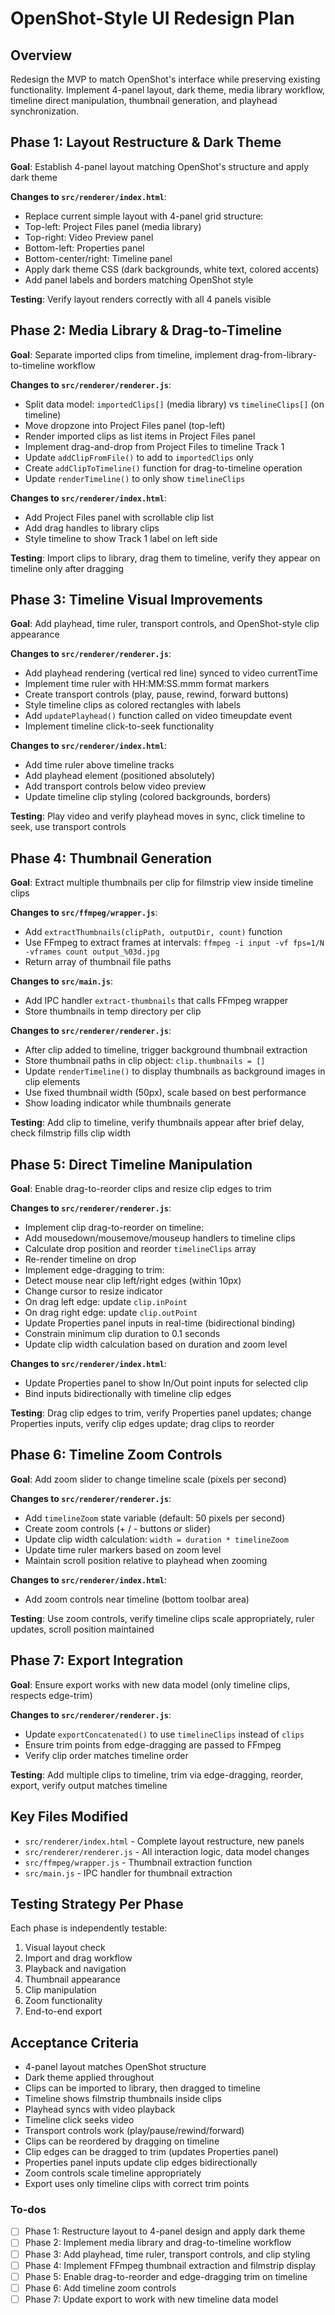 <!-- 159bdb9f-486d-4c40-a90d-d8612384fa08 a0e9942f-3c1c-47db-87a9-05b8cd89e603 -->
# OpenShot-Style UI Redesign Plan

## Overview

Redesign the MVP to match OpenShot's interface while preserving existing functionality. Implement 4-panel layout, dark theme, media library workflow, timeline direct manipulation, thumbnail generation, and playhead synchronization.

## Phase 1: Layout Restructure & Dark Theme

**Goal**: Establish 4-panel layout matching OpenShot's structure and apply dark theme

**Changes to `src/renderer/index.html`**:

- Replace current simple layout with 4-panel grid structure:
- Top-left: Project Files panel (media library)
- Top-right: Video Preview panel
- Bottom-left: Properties panel
- Bottom-center/right: Timeline panel
- Apply dark theme CSS (dark backgrounds, white text, colored accents)
- Add panel labels and borders matching OpenShot style

**Testing**: Verify layout renders correctly with all 4 panels visible

## Phase 2: Media Library & Drag-to-Timeline

**Goal**: Separate imported clips from timeline, implement drag-from-library-to-timeline workflow

**Changes to `src/renderer/renderer.js`**:

- Split data model: `importedClips[]` (media library) vs `timelineClips[]` (on timeline)
- Move dropzone into Project Files panel (top-left)
- Render imported clips as list items in Project Files panel
- Implement drag-and-drop from Project Files to timeline Track 1
- Update `addClipFromFile()` to add to `importedClips` only
- Create `addClipToTimeline()` function for drag-to-timeline operation
- Update `renderTimeline()` to only show `timelineClips`

**Changes to `src/renderer/index.html`**:

- Add Project Files panel with scrollable clip list
- Add drag handles to library clips
- Style timeline to show Track 1 label on left side

**Testing**: Import clips to library, drag them to timeline, verify they appear on timeline only after dragging

## Phase 3: Timeline Visual Improvements

**Goal**: Add playhead, time ruler, transport controls, and OpenShot-style clip appearance

**Changes to `src/renderer/renderer.js`**:

- Add playhead rendering (vertical red line) synced to video currentTime
- Implement time ruler with HH:MM:SS.mmm format markers
- Create transport controls (play, pause, rewind, forward buttons)
- Style timeline clips as colored rectangles with labels
- Add `updatePlayhead()` function called on video timeupdate event
- Implement timeline click-to-seek functionality

**Changes to `src/renderer/index.html`**:

- Add time ruler above timeline tracks
- Add playhead element (positioned absolutely)
- Add transport controls below video preview
- Update timeline clip styling (colored backgrounds, borders)

**Testing**: Play video and verify playhead moves in sync, click timeline to seek, use transport controls

## Phase 4: Thumbnail Generation

**Goal**: Extract multiple thumbnails per clip for filmstrip view inside timeline clips

**Changes to `src/ffmpeg/wrapper.js`**:

- Add `extractThumbnails(clipPath, outputDir, count)` function
- Use FFmpeg to extract frames at intervals: `ffmpeg -i input -vf fps=1/N -vframes count output_%03d.jpg`
- Return array of thumbnail file paths

**Changes to `src/main.js`**:

- Add IPC handler `extract-thumbnails` that calls FFmpeg wrapper
- Store thumbnails in temp directory per clip

**Changes to `src/renderer/renderer.js`**:

- After clip added to timeline, trigger background thumbnail extraction
- Store thumbnail paths in clip object: `clip.thumbnails = []`
- Update `renderTimeline()` to display thumbnails as background images in clip elements
- Use fixed thumbnail width (50px), scale based on best performance
- Show loading indicator while thumbnails generate

**Testing**: Add clip to timeline, verify thumbnails appear after brief delay, check filmstrip fills clip width

## Phase 5: Direct Timeline Manipulation

**Goal**: Enable drag-to-reorder clips and resize clip edges to trim

**Changes to `src/renderer/renderer.js`**:

- Implement clip drag-to-reorder on timeline:
- Add mousedown/mousemove/mouseup handlers to timeline clips
- Calculate drop position and reorder `timelineClips` array
- Re-render timeline on drop
- Implement edge-dragging to trim:
- Detect mouse near clip left/right edges (within 10px)
- Change cursor to resize indicator
- On drag left edge: update `clip.inPoint`
- On drag right edge: update `clip.outPoint`
- Update Properties panel inputs in real-time (bidirectional binding)
- Constrain minimum clip duration to 0.1 seconds
- Update clip width calculation based on duration and zoom level

**Changes to `src/renderer/index.html`**:

- Update Properties panel to show In/Out point inputs for selected clip
- Bind inputs bidirectionally with timeline clip edges

**Testing**: Drag clip edges to trim, verify Properties panel updates; change Properties inputs, verify clip edges update; drag clips to reorder

## Phase 6: Timeline Zoom Controls

**Goal**: Add zoom slider to change timeline scale (pixels per second)

**Changes to `src/renderer/renderer.js`**:

- Add `timelineZoom` state variable (default: 50 pixels per second)
- Create zoom controls (+ / - buttons or slider)
- Update clip width calculation: `width = duration * timelineZoom`
- Update time ruler markers based on zoom level
- Maintain scroll position relative to playhead when zooming

**Changes to `src/renderer/index.html`**:

- Add zoom controls near timeline (bottom toolbar area)

**Testing**: Use zoom controls, verify timeline clips scale appropriately, ruler updates, scroll position maintained

## Phase 7: Export Integration

**Goal**: Ensure export works with new data model (only timeline clips, respects edge-trim)

**Changes to `src/renderer/renderer.js`**:

- Update `exportConcatenated()` to use `timelineClips` instead of `clips`
- Ensure trim points from edge-dragging are passed to FFmpeg
- Verify clip order matches timeline order

**Testing**: Add multiple clips to timeline, trim via edge-dragging, reorder, export, verify output matches timeline

## Key Files Modified

- `src/renderer/index.html` - Complete layout restructure, new panels
- `src/renderer/renderer.js` - All interaction logic, data model changes
- `src/ffmpeg/wrapper.js` - Thumbnail extraction function
- `src/main.js` - IPC handler for thumbnail extraction

## Testing Strategy Per Phase

Each phase is independently testable:

1. Visual layout check
2. Import and drag workflow
3. Playback and navigation
4. Thumbnail appearance
5. Clip manipulation
6. Zoom functionality
7. End-to-end export

## Acceptance Criteria

- 4-panel layout matches OpenShot structure
- Dark theme applied throughout
- Clips can be imported to library, then dragged to timeline
- Timeline shows filmstrip thumbnails inside clips
- Playhead syncs with video playback
- Timeline click seeks video
- Transport controls work (play/pause/rewind/forward)
- Clips can be reordered by dragging on timeline
- Clip edges can be dragged to trim (updates Properties panel)
- Properties panel inputs update clip edges bidirectionally
- Zoom controls scale timeline appropriately
- Export uses only timeline clips with correct trim points

### To-dos

- [ ] Phase 1: Restructure layout to 4-panel design and apply dark theme
- [ ] Phase 2: Implement media library and drag-to-timeline workflow
- [ ] Phase 3: Add playhead, time ruler, transport controls, and clip styling
- [ ] Phase 4: Implement FFmpeg thumbnail extraction and filmstrip display
- [ ] Phase 5: Enable drag-to-reorder and edge-dragging trim on timeline
- [ ] Phase 6: Add timeline zoom controls
- [ ] Phase 7: Update export to work with new timeline data model